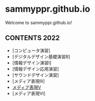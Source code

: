 # sammyppr.github.io

Welcome to sammyppr.github.io!

## CONTENTS 2022
- [コンピュータ演習]
- [デジタルデザイン基礎演習B]
- [情報デザイン演習I]
- [情報デザイン応用演習]
- [サウンドデザイン演習]
- [メディア表現III]
- [メディア表現V](2022/MediaRepresentationV/index.md)
- [メディア表現VI]
